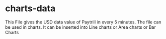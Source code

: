 # charts-data
This File gives the USD data value of Paytrill in every 5 minutes. The file can be used in charts. It can be inserted into Line charts or Area charts or Bar Charts
